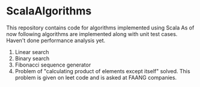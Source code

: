 # ScalaAlgorithms
This repository contains code for algorithms implemented using Scala
As of now following algorithms are implemented along with unit test cases. Haven't done performance analysis yet.

1. Linear search
2. Binary search
3. Fibonacci sequence generator
4. Problem of "calculating product of elements except itself" solved. This problem is given on leet code and is asked at FAANG companies.
